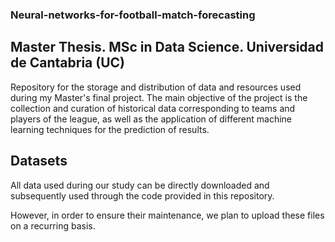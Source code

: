 ### Neural-networks-for-football-match-forecasting

## Master Thesis. MSc in Data Science. Universidad de Cantabria (UC)

Repository for the storage and distribution of data and resources used during my Master's final project.  The main objective of the project is the collection and curation of historical data corresponding to teams and players of the league, as well as the application of different machine learning techniques for the prediction of results.

## Datasets
All data used during our study can be directly downloaded and subsequently used through the code provided in this repository. 

However, in order to ensure their maintenance, we plan to upload these files on a recurring basis.
